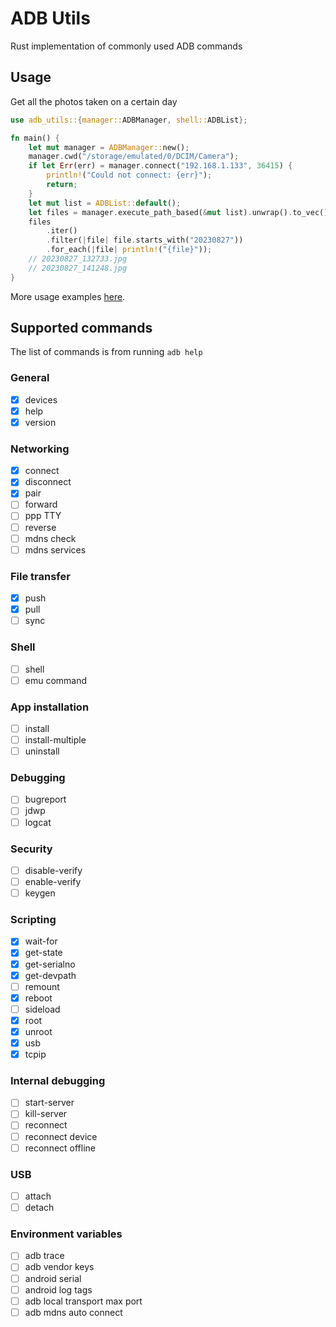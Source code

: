 # ADB Utils

Rust implementation of commonly used ADB commands

## Usage

Get all the photos taken on a certain day

```rust
use adb_utils::{manager::ADBManager, shell::ADBList};

fn main() {
    let mut manager = ADBManager::new();
    manager.cwd("/storage/emulated/0/DCIM/Camera");
    if let Err(err) = manager.connect("192.168.1.133", 36415) {
        println!("Could not connect: {err}");
        return;
    }
    let mut list = ADBList::default();
    let files = manager.execute_path_based(&mut list).unwrap().to_vec();
    files
        .iter()
        .filter(|file| file.starts_with("20230827"))
        .for_each(|file| println!("{file}"));
    // 20230827_132733.jpg
    // 20230827_141248.jpg
}
```

More usage examples [here](examples).

## Supported commands

The list of commands is from running `adb help`

### General

- [x] devices
- [x] help
- [x] version

### Networking

- [x] connect
- [x] disconnect
- [x] pair
- [ ] forward
- [ ] ppp TTY
- [ ] reverse
- [ ] mdns check
- [ ] mdns services

### File transfer

- [x] push
- [x] pull
- [ ] sync

### Shell

- [ ] shell
- [ ] emu command

### App installation

- [ ] install
- [ ] install-multiple
- [ ] uninstall

### Debugging

- [ ] bugreport
- [ ] jdwp
- [ ] logcat

### Security

- [ ] disable-verify
- [ ] enable-verify
- [ ] keygen

### Scripting

- [x] wait-for
- [x] get-state
- [x] get-serialno
- [x] get-devpath
- [ ] remount
- [x] reboot
- [ ] sideload
- [x] root
- [x] unroot
- [x] usb
- [x] tcpip

### Internal debugging

- [ ] start-server
- [ ] kill-server
- [ ] reconnect
- [ ] reconnect device
- [ ] reconnect offline

### USB

- [ ] attach
- [ ] detach

### Environment variables

- [ ] adb trace
- [ ] adb vendor keys
- [ ] android serial
- [ ] android log tags
- [ ] adb local transport max port
- [ ] adb mdns auto connect
